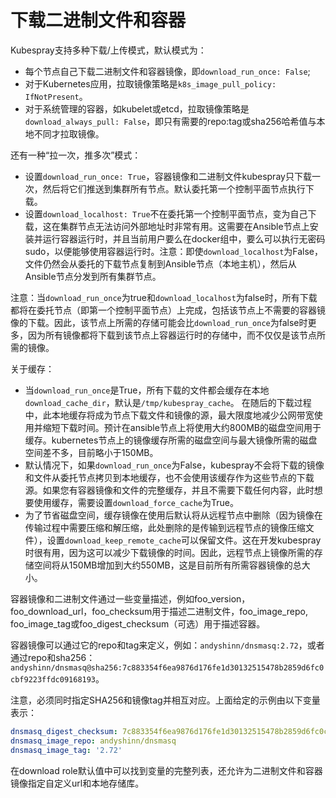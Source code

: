 # 下载二进制文件和容器

Kubespray支持多种下载/上传模式，默认模式为：

* 每个节点自己下载二进制文件和容器镜像，即`download_run_once: False`;
* 对于Kubernetes应用，拉取镜像策略是`k8s_image_pull_policy: IfNotPresent`。
* 对于系统管理的容器，如kubelet或etcd，拉取镜像策略是`download_always_pull: False`，即只有需要的repo:tag或sha256哈希值与本地不同才拉取镜像。

还有一种“拉一次，推多次”模式：

* 设置`download_run_once: True`，容器镜像和二进制文件kubespray只下载一次，然后将它们推送到集群所有节点。默认委托第一个控制平面节点执行下载。
* 设置`download_localhost: True`不在委托第一个控制平面节点，变为自己下载，这在集群节点无法访问外部地址时非常有用。这需要在Ansible节点上安装并运行容器运行时，并且当前用户要么在docker组中，要么可以执行无密码sudo，以便能够使用容器运行时。注意：即使`download_localhost`为False，文件仍然会从委托的下载节点复制到Ansible节点（本地主机），然后从Ansible节点分发到所有集群节点。

注意：当`download_run_once`为true和`download_localhost`为false时，所有下载都将在委托节点（即第一个控制平面节点）上完成，包括该节点上不需要的容器镜像的下载。因此，该节点上所需的存储可能会比`download_run_once`为false时更多，因为所有镜像都将下载到该节点上容器运行时的存储中，而不仅仅是该节点所需的镜像。

关于缓存：

* 当`download_run_once`是True，所有下载的文件都会缓存在本地`download_cache_dir`，默认是`/tmp/kubespray_cache`。 在随后的下载过程中，此本地缓存将成为节点下载文件和镜像的源，最大限度地减少公网带宽使用并缩短下载时间。预计在ansible节点上将使用大约800MB的磁盘空间用于缓存。kubernetes节点上的镜像缓存所需的磁盘空间与最大镜像所需的磁盘空间差不多，目前略小于150MB。
* 默认情况下，如果`download_run_once`为False，kubespray不会将下载的镜像和文件从委托节点拷贝到本地缓存，也不会使用该缓存作为这些节点的下载源。如果您有容器镜像和文件的完整缓存，并且不需要下载任何内容，此时想要使用缓存，需要设置`download_force_cache`为True。
* 为了节省磁盘空间，缓存镜像在使用后默认将从远程节点中删除（因为镜像在传输过程中需要压缩和解压缩，此处删除的是传输到远程节点的镜像压缩文件），设置`download_keep_remote_cache`可以保留文件。这在开发kubespray时很有用，因为这可以减少下载镜像的时间。因此，远程节点上镜像所需的存储空间将从150MB增加到大约550MB，这是目前所有所需容器镜像的总大小。

容器镜像和二进制文件通过一些变量描述，例如foo_version，foo_download_url，foo_checksum用于描述二进制文件，foo_image_repo, foo_image_tag或foo_digest_checksum（可选）用于描述容器。

容器镜像可以通过它的repo和tag来定义，例如：`andyshinn/dnsmasq:2.72`，或者通过repo和sha256：`andyshinn/dnsmasq@sha256:7c883354f6ea9876d176fe1d30132515478b2859d6fc0cbf9223ffdc09168193`。

注意，必须同时指定SHA256和镜像tag并相互对应。上面给定的示例由以下变量表示：

```yaml
dnsmasq_digest_checksum: 7c883354f6ea9876d176fe1d30132515478b2859d6fc0cbf9223ffdc09168193 
dnsmasq_image_repo: andyshinn/dnsmasq 
dnsmasq_image_tag: '2.72'
```

在download role默认值中可以找到变量的完整列表，还允许为二进制文件和容器镜像指定自定义url和本地存储库。
